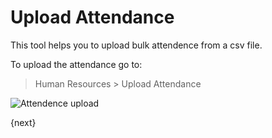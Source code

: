 <!-- add-breadcrumbs -->
<!-- add-breadcrumbs -->
# Upload Attendance

This tool helps you to upload bulk attendence from a csv file.

To upload the attendance go to:

> Human Resources > Upload Attendance

<img class="screenshot" alt="Attendence upload" src="/docs/assets/img/human-resources/attendence-upload.png">

{next}